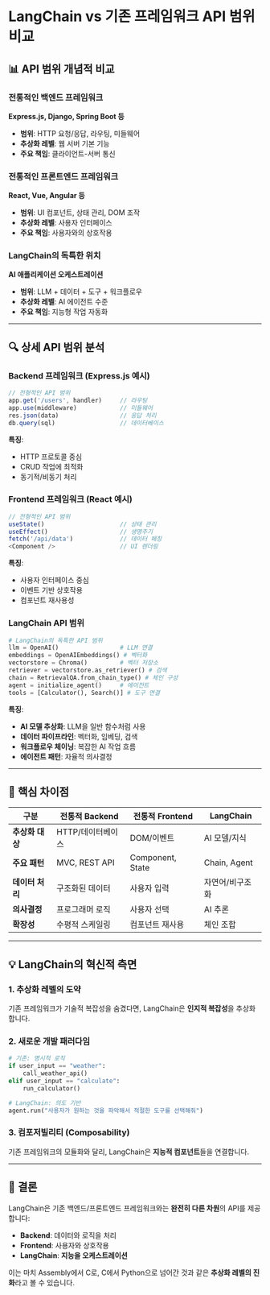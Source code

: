# LangChain vs 기존 프레임워크 API 범위 비교

## 📊 API 범위 개념적 비교

### 전통적인 백엔드 프레임워크
**Express.js, Django, Spring Boot 등**
- **범위**: HTTP 요청/응답, 라우팅, 미들웨어
- **추상화 레벨**: 웹 서버 기본 기능
- **주요 책임**: 클라이언트-서버 통신

### 전통적인 프론트엔드 프레임워크  
**React, Vue, Angular 등**
- **범위**: UI 컴포넌트, 상태 관리, DOM 조작
- **추상화 레벨**: 사용자 인터페이스
- **주요 책임**: 사용자와의 상호작용

### LangChain의 독특한 위치
**AI 애플리케이션 오케스트레이션**
- **범위**: LLM + 데이터 + 도구 + 워크플로우
- **추상화 레벨**: AI 에이전트 수준
- **주요 책임**: 지능형 작업 자동화

---

## 🔍 상세 API 범위 분석

### Backend 프레임워크 (Express.js 예시)
```javascript
// 전형적인 API 범위
app.get('/users', handler)     // 라우팅
app.use(middleware)            // 미들웨어
res.json(data)                 // 응답 처리
db.query(sql)                  // 데이터베이스
```

**특징**: 
- HTTP 프로토콜 중심
- CRUD 작업에 최적화
- 동기적/비동기 처리

### Frontend 프레임워크 (React 예시)
```javascript
// 전형적인 API 범위
useState()                     // 상태 관리
useEffect()                    // 생명주기
fetch('/api/data')             // 데이터 페칭
<Component />                  // UI 렌더링
```

**특징**:
- 사용자 인터페이스 중심
- 이벤트 기반 상호작용
- 컴포넌트 재사용성

### LangChain API 범위
```python
# LangChain의 독특한 API 범위
llm = OpenAI()                 # LLM 연결
embeddings = OpenAIEmbeddings() # 벡터화
vectorstore = Chroma()         # 벡터 저장소
retriever = vectorstore.as_retriever() # 검색
chain = RetrievalQA.from_chain_type() # 체인 구성
agent = initialize_agent()     # 에이전트
tools = [Calculator(), Search()] # 도구 연결
```

**특징**:
- **AI 모델 추상화**: LLM을 일반 함수처럼 사용
- **데이터 파이프라인**: 벡터화, 임베딩, 검색
- **워크플로우 체이닝**: 복잡한 AI 작업 흐름
- **에이전트 패턴**: 자율적 의사결정

---

## 🎯 핵심 차이점

| 구분 | 전통적 Backend | 전통적 Frontend | LangChain |
|------|---------------|----------------|-----------|
| **추상화 대상** | HTTP/데이터베이스 | DOM/이벤트 | AI 모델/지식 |
| **주요 패턴** | MVC, REST API | Component, State | Chain, Agent |
| **데이터 처리** | 구조화된 데이터 | 사용자 입력 | 자연어/비구조화 |
| **의사결정** | 프로그래머 로직 | 사용자 선택 | AI 추론 |
| **확장성** | 수평적 스케일링 | 컴포넌트 재사용 | 체인 조합 |

---

## 💡 LangChain의 혁신적 측면

### 1. **추상화 레벨의 도약**
기존 프레임워크가 기술적 복잡성을 숨겼다면, LangChain은 **인지적 복잡성**을 추상화합니다.

### 2. **새로운 개발 패러다임**
```python
# 기존: 명시적 로직
if user_input == "weather":
    call_weather_api()
elif user_input == "calculate":
    run_calculator()

# LangChain: 의도 기반
agent.run("사용자가 원하는 것을 파악해서 적절한 도구를 선택해줘")
```

### 3. **컴포저빌리티 (Composability)**
기존 프레임워크의 모듈화와 달리, LangChain은 **지능적 컴포넌트**들을 연결합니다.

---

## 🚀 결론

LangChain은 기존 백엔드/프론트엔드 프레임워크와는 **완전히 다른 차원**의 API를 제공합니다:

- **Backend**: 데이터와 로직을 처리
- **Frontend**: 사용자와 상호작용
- **LangChain**: **지능을 오케스트레이션**

이는 마치 Assembly에서 C로, C에서 Python으로 넘어간 것과 같은 **추상화 레벨의 진화**라고 볼 수 있습니다.